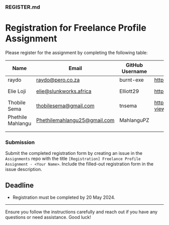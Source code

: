 ### REGISTER.md

# Registration for Freelance Profile Assignment

Please register for the assignment by completing the following table:

| **Name** | **Email**            | **GitHub Username** | **Upwork Profile**                                     | **Fiverr Profile**             |
|----------|----------------------|---------------------|--------------------------------------------------------|--------------------------------|
|raydo     |raydo@pero.co.za      |  burnt-exe          | https://www.upwork.com/freelancers/~01550ced89246ee66f | https://www.fiverr.com/raydo_m | 
|Elie Loji |elie@slunkworks.africa |Elliott29 |https://www.upwork.com/freelancers/~013978c0dcf47453e6 |https://www.fiverr.com/lojielie29?public_mode=true                                | 
|Thobile Sema|thobilesema@gmail.com|tnsema              |https://www.upwork.com/freelancers/~013ccca4d4ddac29a4?viewMode=1                                  |https://www.fiverr.com/tnsema?public_mode=true                                
|Phethile Mahlangu|Phethilemahlangu25@gmail.com|MahlanguPZ|                     |                                                        |                                |
|          |                      |                     |                                                        |                                |          
|          |                      |                     |                                                        |                                | 

### Submission
Submit the completed registration form by creating an issue in the `Assignments` repo with the title `[Registration] Freelance Profile Assignment - <Your Name>`. Include the filled-out registration form in the issue description.

## Deadline
- Registration must be completed by 20 May 2024.

---

Ensure you follow the instructions carefully and reach out if you have any questions or need assistance. Good luck!
